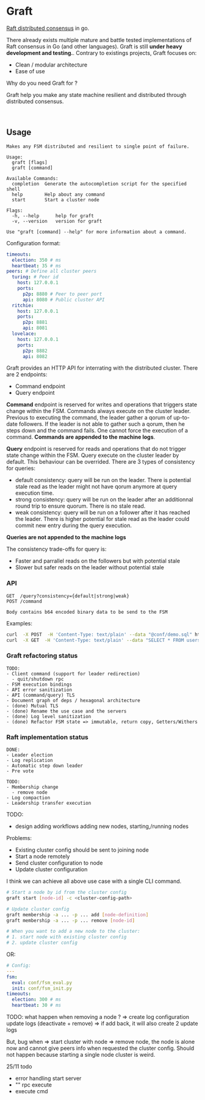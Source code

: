 # Graft

[Raft distributed consensus](https://raft.github.io/raft.pdf) in go.

There already exists multiple mature and battle tested implementations of Raft consensus in Go (and other languages).
Graft is still **under heavy development and testing.**. Contrary to existings projects, Graft focuses on:
- Clean / modular architecture
- Ease of use

Why do you need Graft for ?

Graft help you make any state machine resilient and distributed through distributed consensus.

<br />

## Usage

```
Makes any FSM distributed and resilient to single point of failure.

Usage:
  graft [flags]
  graft [command]

Available Commands:
  completion  Generate the autocompletion script for the specified shell
  help        Help about any command
  start       Start a cluster node

Flags:
  -h, --help      help for graft
  -v, --version   version for graft

Use "graft [command] --help" for more information about a command.
```

Configuration format:
```yaml
timeouts:
  election: 350 # ms
  heartbeat: 35 # ms
peers: # Define all cluster peers
  turing: # Peer id
    host: 127.0.0.1
    ports:
      p2p: 8880 # Peer to peer port
      api: 8080 # Public cluster API
  ritchie:
    host: 127.0.0.1
    ports:
      p2p: 8881
      api: 8081
  lovelace:
    host: 127.0.0.1
    ports:
      p2p: 8882
      api: 8082
```

Graft provides an HTTP API for interrating with the distributed cluster. There are 2 endpoints:
- Command endpoint
- Query endpoint

**Command** endpoint is reserved for writes and operations that triggers state change within the FSM. Commands always execute on the cluster leader.
Previous to executing the command, the leader gather a qorum of up-to-date followers. If the leader is not able to gather such a qorum, then he steps down and the command fails. One cannot force the execution of a command.
**Commands are appended to the machine logs**.


**Query** endpoint is reserved for reads and operations that do not trigger state change within the FSM. Query execute on the cluster leader by default.
This behaviour can be overrided. There are 3 types of consistency for queries:
- default consistency: query will be run on the leader. There is potential stale read as the leader might not have qorum anymore at query execution time.
- strong consistency: query will be run on the leader after an additionnal round trip to ensure quorum. There is no stale read.
- weak consistency: query will be run on a follower after it has reached the leader. There is higher potential for stale read as the leader could commit new entry during the query execution.

**Queries are not appended to the machine logs**

The consistency trade-offs for query is:
- Faster and parrallel reads on the followers but with potential stale
- Slower but safer reads on the leader without potential stale

### API
```
GET  /query?consistency={default|strong|weak}
POST /command

Body contains b64 encoded binary data to be send to the FSM
```

Examples:
```sh
curl  -X POST  -H 'Content-Type: text/plain' --data "@conf/demo.sql" http://localhost:8080/command/
curl  -X GET  -H 'Content-Type: text/plain' --data "SELECT * FROM users;" http://localhost:8080/query/
```


### Graft refactoring status

```
TODO:
- Client command (support for leader redirection)
  - quit/shutdown rpc
- FSM execution bindings
- API error sanitization
- API (command/query) TLS
- Document graph of deps / hexagonal architecture
- (done) Mutual TLS
- (done) Rename the use case and the servers
- (done) Log level sanitization
- (done) Refactor FSM state => immutable, return copy, Getters/Withers
```

### Raft implementation status

```
DONE:
- Leader election
- Log replication
- Automatic step down leader
- Pre vote

TODO:
- Membership change
  - remove node
- Log compaction
- Leadership transfer execution

```

TODO:
- design adding workflows adding new nodes, starting,/running nodes

Problems:
- Existing cluster config should be sent to joining node
- Start a node remotely
- Send cluster configuration to node
- Update cluster configuration

I think we can achieve all above use case with a single CLI command.

```sh
# Start a node by id from the cluster config
graft start [node-id] -c <cluster-config-path>

# Update cluster config
graft membership -a ... -p ... add [node-definition]
graft membership -a ... -p ... remove [node-id]

# When you want to add a new node to the cluster:
# 1. start node with existing cluster config
# 2. update cluster config
```

OR:
```yaml
# Config:
---
fsm:
  eval: conf/fsm_eval.py
  init: conf/fsm_init.py
timeouts:
  election: 300 # ms
  heartbeat: 30 # ms
```

TODO:
what happen when removing a node ?
=> create log configuration update logs (deactivate + remove)
=> if add back, it will also create 2 update logs

But, bug when
=> start cluster with node
=> remove node, the node is alone now and cannot give peers info when
   requested the cluster config. Should not happen because starting a single
   node cluster is weird.

  25/11
  todo
  - error handling start server
  - "" rpc execute
  - execute cmd
